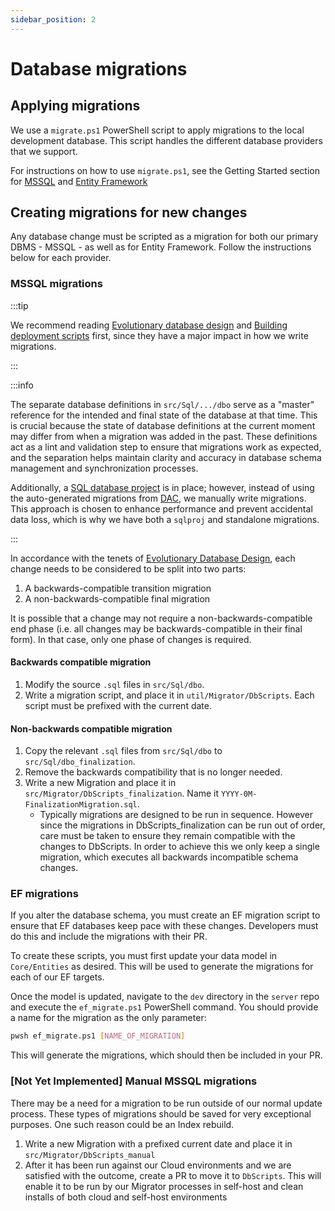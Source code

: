 ```yaml
---
sidebar_position: 2
---
```


# Database migrations

## Applying migrations

We use a `migrate.ps1` PowerShell script to apply migrations to the local development database. This
script handles the different database providers that we support.

For instructions on how to use `migrate.ps1`, see the Getting Started section for
[MSSQL](../../getting-started/server/database/mssql/index.md#updating-the-database) and
[Entity Framework](../../getting-started/server/database/ef/index.mdx#migrations)

## Creating migrations for new changes

Any database change must be scripted as a migration for both our primary DBMS - MSSQL - as well as
for Entity Framework. Follow the instructions below for each provider.

### MSSQL migrations

:::tip

We recommend reading [Evolutionary database design](./edd.mdx) and
[Building deployment scripts](./building-deployment-scripts.md) first, since they have a major
impact in how we write migrations.

:::

:::info

The separate database definitions in `src/Sql/.../dbo` serve as a "master" reference for the
intended and final state of the database at that time. This is crucial because the state of database
definitions at the current moment may differ from when a migration was added in the past. These
definitions act as a lint and validation step to ensure that migrations work as expected, and the
separation helps maintain clarity and accuracy in database schema management and synchronization
processes.

Additionally, a
[SQL database project](https://learn.microsoft.com/en-us/azure-data-studio/extensions/sql-database-project-extension-sdk-style-projects)
is in place; however, instead of using the auto-generated migrations from
[DAC](https://learn.microsoft.com/en-us/sql/relational-databases/data-tier-applications/data-tier-applications?view=sql-server-ver16),
we manually write migrations. This approach is chosen to enhance performance and prevent accidental
data loss, which is why we have both a `sqlproj` and standalone migrations.

:::

In accordance with the tenets of [Evolutionary Database Design](./edd.mdx), each change needs to be
considered to be split into two parts:

1. A backwards-compatible transition migration
2. A non-backwards-compatible final migration

It is possible that a change may not require a non-backwards-compatible end phase (i.e. all changes
may be backwards-compatible in their final form). In that case, only one phase of changes is
required.

#### Backwards compatible migration

1. Modify the source `.sql` files in `src/Sql/dbo`.
2. Write a migration script, and place it in `util/Migrator/DbScripts`. Each script must be prefixed
   with the current date.

#### Non-backwards compatible migration

1. Copy the relevant `.sql` files from `src/Sql/dbo` to `src/Sql/dbo_finalization`.
2. Remove the backwards compatibility that is no longer needed.
3. Write a new Migration and place it in `src/Migrator/DbScripts_finalization`. Name it
   `YYYY-0M-FinalizationMigration.sql`.
   - Typically migrations are designed to be run in sequence. However since the migrations in
     DbScripts_finalization can be run out of order, care must be taken to ensure they remain
     compatible with the changes to DbScripts. In order to achieve this we only keep a single
     migration, which executes all backwards incompatible schema changes.

### EF migrations

If you alter the database schema, you must create an EF migration script to ensure that EF databases
keep pace with these changes. Developers must do this and include the migrations with their PR.

To create these scripts, you must first update your data model in `Core/Entities` as desired. This
will be used to generate the migrations for each of our EF targets.

Once the model is updated, navigate to the `dev` directory in the `server` repo and execute the
`ef_migrate.ps1` PowerShell command. You should provide a name for the migration as the only
parameter:

```bash
pwsh ef_migrate.ps1 [NAME_OF_MIGRATION]
```

This will generate the migrations, which should then be included in your PR.

### [Not Yet Implemented] Manual MSSQL migrations

There may be a need for a migration to be run outside of our normal update process. These types of
migrations should be saved for very exceptional purposes. One such reason could be an Index rebuild.

1. Write a new Migration with a prefixed current date and place it in
   `src/Migrator/DbScripts_manual`
2. After it has been run against our Cloud environments and we are satisfied with the outcome,
   create a PR to move it to `DbScripts`. This will enable it to be run by our Migrator processes in
   self-host and clean installs of both cloud and self-host environments
